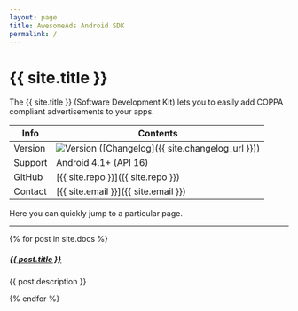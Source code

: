 ```yaml
---
layout: page
title: AwesomeAds Android SDK
permalink: /
---
```


# {{ site.title }}

The {{ site.title }} (Software Development Kit) lets you to easily add COPPA compliant advertisements to your apps.

| Info    | Contents  |
|---------|-----------|
| Version   |   ![Version](https://img.shields.io/github/v/tag/SuperAwesomeLTD/sa-mobile-sdk-android) ([Changelog]({{ site.changelog_url }}))   |
| Support   |   Android 4.1+ (API 16) |
| GitHub    |   [{{ site.repo }}]({{ site.repo }})         |
| Contact   |   [{{ site.email }}]({{ site.email }})        |

Here you can quickly jump to a particular page.

<div class="section-index">
    <hr class="panel-line">
    {% for post in site.docs  %}        
    <div class="entry">
    <h5><a href="{{ post.url | prepend: site.baseurl }}">{{ post.title }}</a></h5>
    <p>{{ post.description }}</p>
    </div>{% endfor %}
</div>

